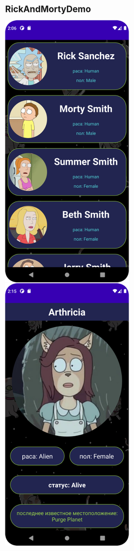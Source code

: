 # RickAndMortyDemo

<img src="Screenshot_1.png" width="400"/> <img src="Screenshot_2.png" width="400"/> 
